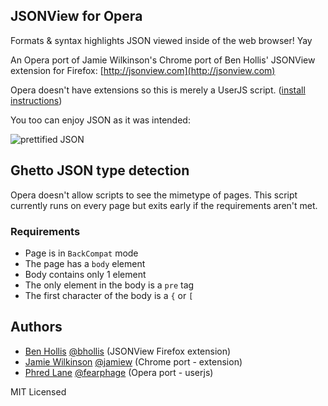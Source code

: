 ## JSONView for Opera

Formats & syntax highlights JSON viewed inside of the web browser! Yay

An Opera port of Jamie Wilkinson's Chrome port of Ben Hollis' JSONView extension for Firefox: [http://jsonview.com](http://jsonview.com)

Opera doesn't have extensions so this is merely a UserJS script. ([install instructions](http://userjs.org/help/installation))

You too can enjoy JSON as it was intended:

![prettified JSON](https://addons.mozilla.org/en-US/firefox/images/p/29967/123796716 "JSON + pretty")

## Ghetto JSON type detection

Opera doesn't allow scripts to see the mimetype of pages. This script currently runs on every page but exits early if the requirements aren't met.

### Requirements

* Page is in `BackCompat` mode
* The page has a `body` element
* Body contains only 1 element
* The only element in the body is a `pre` tag
* The first character of the body is a `{` or `[`

## Authors

* [Ben Hollis](http://benhollis.net) [@bhollis](http://twitter.com/bhollis) (JSONView Firefox extension) 
* [Jamie Wilkinson](http://jamiedubs.com) [@jamiew](http://twitter.com/jamiew) (Chrome port - extension)
* [Phred Lane](http://my.opera.com/fearphage "I should officially change my name") [@fearphage](http://twitter.com/fearphage) (Opera port - userjs)

MIT Licensed